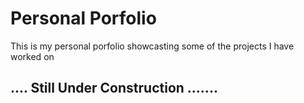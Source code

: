 # Personal Porfolio

This is my personal porfolio showcasting some of the projects I have worked on

## .... Still Under Construction .......
